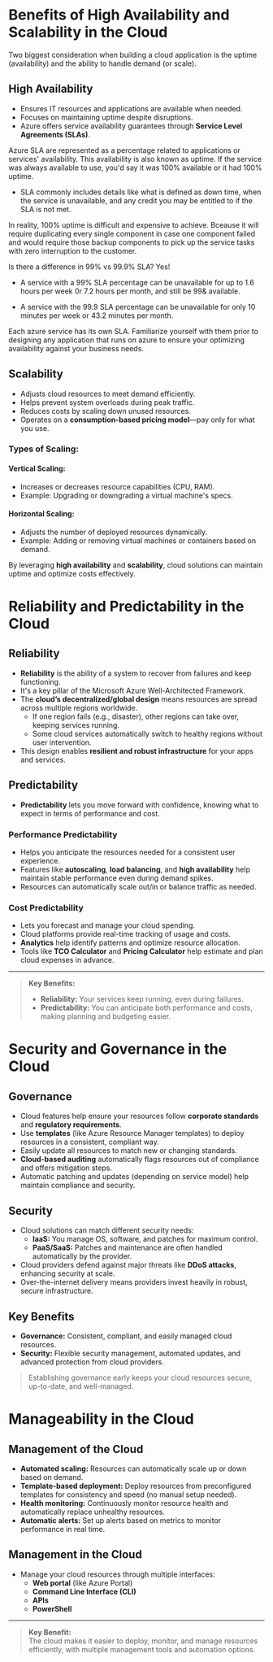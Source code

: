 # Benefits of High Availability and Scalability in the Cloud

Two biggest consideration when building a cloud application is the uptime (availability) and the ability to handle demand (or scale).

## High Availability
- Ensures IT resources and applications are available when needed.
- Focuses on maintaining uptime despite disruptions.
- Azure offers service availability guarantees through **Service Level Agreements (SLAs)**.

Azure SLA are represented as a percentage related to applications or services' availability. This availability is also known as uptime. If the service was always available to use, you'd say it was 100% available or it had 100% uptime.
- SLA commonly includes details like what is defined as down time, when the service is unavailable, and any credit you may be entitled to if the SLA is not met. 

In reality, 100% uptime is difficult and expensive to achieve. Bceause it will require duplicating every single component in case one component failed and would require those backup components to pick up the service tasks with zero interruption to the customer.

Is there a difference in 99% vs 99.9% SLA? Yes! 

- A service with a 99% SLA percentage can be unavailable for up to 1.6 hours per week 0r 7.2 hours per month, and still be 99& available.

- A service with the 99.9 SLA percentage can be unavailable for only 10 minutes per week or 43.2 minutes per month.

Each azure service has its own SLA. Familiarize yourself with them prior to designing any application that runs on azure to ensure your optimizing availability against your business needs.

## Scalability
- Adjusts cloud resources to meet demand efficiently.
- Helps prevent system overloads during peak traffic.
- Reduces costs by scaling down unused resources.
- Operates on a **consumption-based pricing model**—pay only for what you use.

### Types of Scaling:
#### Vertical Scaling:
- Increases or decreases resource capabilities (CPU, RAM).
- Example: Upgrading or downgrading a virtual machine's specs.

#### Horizontal Scaling:
- Adjusts the number of deployed resources dynamically.
- Example: Adding or removing virtual machines or containers based on demand.

By leveraging **high availability** and **scalability**, cloud solutions can maintain uptime and optimize costs effectively.




# Reliability and Predictability in the Cloud

## Reliability

- **Reliability** is the ability of a system to recover from failures and keep functioning.
- It's a key pillar of the Microsoft Azure Well-Architected Framework.
- The **cloud’s decentralized/global design** means resources are spread across multiple regions worldwide.
    - If one region fails (e.g., disaster), other regions can take over, keeping services running.
    - Some cloud services automatically switch to healthy regions without user intervention.
- This design enables **resilient and robust infrastructure** for your apps and services.

## Predictability

- **Predictability** lets you move forward with confidence, knowing what to expect in terms of performance and cost.

### Performance Predictability

- Helps you anticipate the resources needed for a consistent user experience.
- Features like **autoscaling**, **load balancing**, and **high availability** help maintain stable performance even during demand spikes.
- Resources can automatically scale out/in or balance traffic as needed.

### Cost Predictability

- Lets you forecast and manage your cloud spending.
- Cloud platforms provide real-time tracking of usage and costs.
- **Analytics** help identify patterns and optimize resource allocation.
- Tools like **TCO Calculator** and **Pricing Calculator** help estimate and plan cloud expenses in advance.

---

> **Key Benefits:**  
> - **Reliability:** Your services keep running, even during failures.  
> - **Predictability:** You can anticipate both performance and costs, making planning and budgeting easier.



# Security and Governance in the Cloud

## Governance

- Cloud features help ensure your resources follow **corporate standards** and **regulatory requirements**.
- Use **templates** (like Azure Resource Manager templates) to deploy resources in a consistent, compliant way.
- Easily update all resources to match new or changing standards.
- **Cloud-based auditing** automatically flags resources out of compliance and offers mitigation steps.
- Automatic patching and updates (depending on service model) help maintain compliance and security.

## Security

- Cloud solutions can match different security needs:
    - **IaaS:** You manage OS, software, and patches for maximum control.
    - **PaaS/SaaS:** Patches and maintenance are often handled automatically by the provider.
- Cloud providers defend against major threats like **DDoS attacks**, enhancing security at scale.
- Over-the-internet delivery means providers invest heavily in robust, secure infrastructure.

## Key Benefits

- **Governance:** Consistent, compliant, and easily managed cloud resources.
- **Security:** Flexible security management, automated updates, and advanced protection from cloud providers.

> Establishing governance early keeps your cloud resources secure, up-to-date, and well-managed.


# Manageability in the Cloud

## Management of the Cloud

- **Automated scaling:** Resources can automatically scale up or down based on demand.
- **Template-based deployment:** Deploy resources from preconfigured templates for consistency and speed (no manual setup needed).
- **Health monitoring:** Continuously monitor resource health and automatically replace unhealthy resources.
- **Automatic alerts:** Set up alerts based on metrics to monitor performance in real time.

## Management in the Cloud

- Manage your cloud resources through multiple interfaces:
    - **Web portal** (like Azure Portal)
    - **Command Line Interface (CLI)**
    - **APIs**
    - **PowerShell**

---

> **Key Benefit:**  
> The cloud makes it easier to deploy, monitor, and manage resources efficiently, with multiple management tools and automation options.




